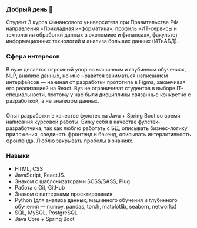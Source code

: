 ### Добрый день 👋

Студент 3 курса Финансового университета при Правительстве РФ направления «Прикладная информатика», профиль «ИТ-сервисы и технологии обработки данных в экономике и финансах», факультет информационных технологий и анализа больших данных (ИТиАБД). 

### Сфера интересов 
В вузе делается огромный упор на машинном и глубинном обучениях, NLP, анализе данных, но мне нравится заниматься написанием интерфейсов — начиная от разработки прототипа в Figma, заканчивая его реализацией на React. Вуз не ограничиват студентов в выборе IT-специальности, поэтому у нас были дисциплины связанные конкретно с разработкой, а не анализом данных. 


### 
Опыт разработки в качестве фулстек на Java + Spring Boot во время написания курсовой работы. Вижу себя в качестве фулстек-разработчика, так как люблю работать с БД, описывать бизнес-логику приложения, соединять фронтенд и бэкенд, описывать интерактивность фронтенда. Люблю закрывать пробелы в знаниях. 

### Навыки 
- HTML, CSS
- JavaScript, ReactJS.
- Знаком с шаблонизаторами SCSS/SASS, Plug
- Работа с Git, GitHub
- Знаком с паттернами проектирования
- Python (для анализа данных, машинного обучения и глубинного обучения — numpy, pandas, torch, matplotlib, seaborn, networkx)
- SQL, MySQL, PostgreSQL
- Java Core + Spring Boot
